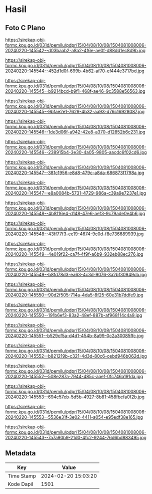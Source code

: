 # Hasil

## Foto C Plano

https://sirekap-obj-formc.kpu.go.id/031d/pemilu/pdpr/15/04/08/10/08/1504081008006-20240220-145542--d03baab2-a8a2-4f6e-ae0f-d88dd1ec8d9b.jpg

https://sirekap-obj-formc.kpu.go.id/031d/pemilu/pdpr/15/04/08/10/08/1504081008006-20240220-145544--452d1d0f-699b-4b62-af70-ef444e3717bd.jpg

https://sirekap-obj-formc.kpu.go.id/031d/pemilu/pdpr/15/04/08/10/08/1504081008006-20240220-145545--b9214bcd-b9f1-468f-ae46-9c3588e56563.jpg

https://sirekap-obj-formc.kpu.go.id/031d/pemilu/pdpr/15/04/08/10/08/1504081008006-20240220-145545--9bfae2e1-7629-4b32-aa93-d76c16928087.jpg

https://sirekap-obj-formc.kpu.go.id/031d/pemilu/pdpr/15/04/08/10/08/1504081008006-20240220-145546--1de3d06f-a942-42e8-a370-d12852b6c231.jpg

https://sirekap-obj-formc.kpu.go.id/031d/pemilu/pdpr/15/04/08/10/08/1504081008006-20240220-145546--238915b4-3e30-4a05-9805-aacdc6f02cd6.jpg

https://sirekap-obj-formc.kpu.go.id/031d/pemilu/pdpr/15/04/08/10/08/1504081008006-20240220-145547--381c1956-e8d8-479c-a8da-686873f1798a.jpg

https://sirekap-obj-formc.kpu.go.id/031d/pemilu/pdpr/15/04/08/10/08/1504081008006-20240220-145547--e8a0084b-5731-4729-986a-c39a9e7237e1.jpg

https://sirekap-obj-formc.kpu.go.id/031d/pemilu/pdpr/15/04/08/10/08/1504081008006-20240220-145548--4b8116e4-d148-47e6-aef3-9c79ade0e4b6.jpg

https://sirekap-obj-formc.kpu.go.id/031d/pemilu/pdpr/15/04/08/10/08/1504081008006-20240220-145548--43ff77f3-ee19-4674-9c0d-f8e736689939.jpg

https://sirekap-obj-formc.kpu.go.id/031d/pemilu/pdpr/15/04/08/10/08/1504081008006-20240220-145549--4e019f22-ca7f-4f9f-a6b9-932eb88ec276.jpg

https://sirekap-obj-formc.kpu.go.id/031d/pemilu/pdpr/15/04/08/10/08/1504081008006-20240220-145549--b8fd78d3-ea63-4c3d-9076-3a2bf30949cb.jpg

https://sirekap-obj-formc.kpu.go.id/031d/pemilu/pdpr/15/04/08/10/08/1504081008006-20240220-145550--90d2f505-714a-4da5-8f25-60e31b7ddfe9.jpg

https://sirekap-obj-formc.kpu.go.id/031d/pemilu/pdpr/15/04/08/10/08/1504081008006-20240220-145550--191b6ef3-83a2-48ef-887b-af968114c4a9.jpg

https://sirekap-obj-formc.kpu.go.id/031d/pemilu/pdpr/15/04/08/10/08/1504081008006-20240220-145551--b529cf5a-d4d1-454b-8a99-0c2a30085ffc.jpg

https://sirekap-obj-formc.kpu.go.id/031d/pemilu/pdpr/15/04/08/10/08/1504081008006-20240220-145552--b821219b-c321-4d3d-80c6-cebd946b062d.jpg

https://sirekap-obj-formc.kpu.go.id/031d/pemilu/pdpr/15/04/08/10/08/1504081008006-20240220-145552--508e287a-7944-485c-aaef-0fc746a191da.jpg

https://sirekap-obj-formc.kpu.go.id/031d/pemilu/pdpr/15/04/08/10/08/1504081008006-20240220-145553--694c57eb-5d5b-4927-8b81-458fbcfa0f2b.jpg

https://sirekap-obj-formc.kpu.go.id/031d/pemilu/pdpr/15/04/08/10/08/1504081008006-20240220-145553--5536e31f-3e02-4411-a054-e95edf38e165.jpg

https://sirekap-obj-formc.kpu.go.id/031d/pemilu/pdpr/15/04/08/10/08/1504081008006-20240220-145543--7a7a90b9-21d0-4fc2-9244-76d6bd883495.jpg


## Metadata

| Key        | Value               |
| ---------- | ------------------- |
| Time Stamp | 2024-02-20 15:03:20 |
| Kode Dapil | 1501                |




